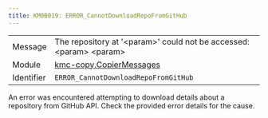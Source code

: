 ```yaml
---
title: KM0B019: ERROR_CannotDownloadRepoFromGitHub
---
```


|            |           |
|------------|---------- |
| Message    | The repository at '&lt;param&gt;' could not be accessed: &lt;param&gt; &lt;param&gt; |
| Module     | [kmc-copy.CopierMessages](kmc-copy.copiermessages) |
| Identifier | `ERROR_CannotDownloadRepoFromGitHub` |


An error was encountered attempting to download details about a repository
from GitHub API. Check the provided error details for the cause.

